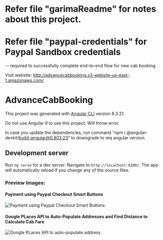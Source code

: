 # Refer file "garimaReadme" for notes about this project.

# Refer file "paypal-credentials" for Paypal Sandbox credentials 
 -- required to successfully complete end-to-end flow for new cab booking.
 
Visit website: http://advancecabbooking.s3-website-us-east-1.amazonaws.com/

# AdvanceCabBooking

This project was generated with [Angular CLI](https://github.com/angular/angular-cli) version 8.3.21.

Do not use Angular 9 to use this project. Will throw error. 

In case you update the dependencies, run command "npm i @angular-devkit/build-angular@0.803.23" to downgrade to req angular version.

## Development server

Run `ng serve` for a dev server. Navigate to `http://localhost:4200/`. The app will automatically reload if you change any of the source files.

### Preview Images: 

#### Payment using Paypal Checkout Smart Buttons

![Payment using Paypal Checkout Smart Buttons](https://github.com/GarimaK1/AdvanceCabBooking_Deployed/blob/master/ImagePreviewPaypalSmartButtons.jpg)

#### Google PLaces API to Auto-Populate Addresses and Find Distance to Calculate Cab Fare

![Google PLaces API to auto-populate address](https://github.com/GarimaK1/AdvanceCabBooking_Deployed/blob/master/ImagePreviewGooglePlacesAPI.jpg)
